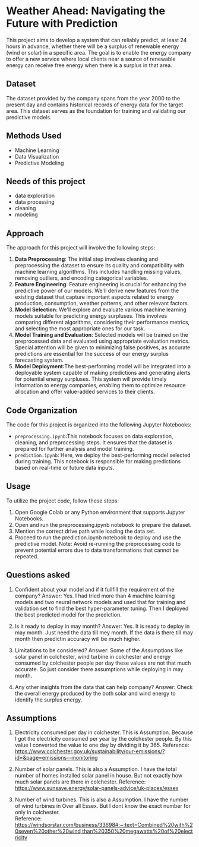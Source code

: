 
# Weather Ahead: Navigating the Future with Prediction

This project aims to develop a system that can reliably predict, at least 24 hours in advance, whether there will be a surplus of renewable energy (wind or solar) in a specific area. The goal is to enable the energy company to offer a new service where local clients near a source of renewable energy can receive free energy when there is a surplus in that area.

## Dataset
The dataset provided by the company spans from the year 2000 to the present day and contains historical records of energy data for the target area. This dataset serves as the foundation for training and validating our predictive models.

## Methods Used

* Machine Learning
* Data Visualization
* Predictive Modeling

## Needs of this project

* data exploration
* data processing
* cleaning
* modeling

## Approach
The approach for this project will involve the following steps:

1. **Data Preprocessing**: The initial step involves cleaning and preprocessing the dataset to ensure its quality and compatibility with machine learning algorithms. This includes handling missing values, removing outliers, and encoding categorical variables.
2. **Feature Engineering**: Feature engineering is crucial for enhancing the predictive power of our models. We'll derive new features from the existing dataset that capture important aspects related to energy production, consumption, weather patterns, and other relevant factors.
3. **Model Selection**: We'll explore and evaluate various machine learning models suitable for predicting energy surpluses. This involves comparing different algorithms, considering their performance metrics, and selecting the most appropriate ones for our task.
4. **Model Training and Evaluation**: Selected models will be trained on the preprocessed data and evaluated using appropriate evaluation metrics. Special attention will be given to minimizing false positives, as accurate predictions are essential for the success of our energy surplus forecasting system.
5. **Model Deployment**:The best-performing model will be integrated into a deployable system capable of making predictions and generating alerts for potential energy surpluses. This system will provide timely information to energy companies, enabling them to optimize resource allocation and offer value-added services to their clients.


## Code Organization
The code for this project is organized into the following Jupyter Notebooks:

- `preprocessing.ipynb`:This notebook focuses on data exploration, cleaning, and preprocessing steps. It ensures that the dataset is prepared for further analysis and model training.
- `prediction.ipynb`: Here, we deploy the best-performing model selected during training. This notebook is responsible for making predictions based on real-time or future data inputs.

## Usage
To utilize the project code, follow these steps:

1. Open Google Colab or any Python environment that supports Jupyter Notebooks.
2. Open and run the preprocessing.ipynb notebook to prepare the dataset.
3. Mention the correct drive path while loading the data set.
3. Proceed to run the prediction.ipynb notebook to deploy and use the predictive model.
Note: Avoid re-running the preprocessing code to prevent potential errors due to data transformations that cannot be repeated.

## Questions asked 
1. Confident about your model and if it fullfill the requirement of the company?
Answer: Yes. I had tried more than 4 machine learning models and two neural network models and used that for training and validation set to find the best hyper-parameter tuning.  Then I deployed the best predicted model for the prediction.

2. Is it ready to deploy in may month?
Answer: Yes.  It is ready to deploy in may month.  Just need the data till mey month.  If the data is there till may month then predictin accuracy will be much higher.

3. Limitations to be considered?
Answer: Some of the Assumptions like solar panel in colchester, wind turbine in colchester and energy consumed by colchester people per day these values are not that much accurate.  So just consider there assumptions while deploying in may month.

4. Any other insights from the data that can help company?
Answer:  Check the overall energy produced by the both solar and wind energy to identify the surplus energy.

## Assumptions
1. Electricity consumed per day in colchester.  This is Assumption.  Because I got the electricity consumed per year by the colchester people.  By this value I converted the value to one day by dividing it by 365.
Reference: https://www.colchester.gov.uk/sustainability/our-emissions/?id=&page=emissions--monitoring

2. Number of solar panels.  This is also a Assumption.  I have the total number of homes installed solar panel in house.  But not exactly how much solar panels are there in colchester.
Reference:  https://www.sunsave.energy/solar-panels-advice/uk-places/essex

3. Number of wind turbines.  This is also a Assumption.  I have the number of wind turbines in Over all Essex.  But I dont know the exact number for only in colchester.  
Reference: https://windsorstar.com/business/33698#:~:text=Combined%20with%20seven%20other%20wind,than%20350%20megawatts%20of%20electricity




